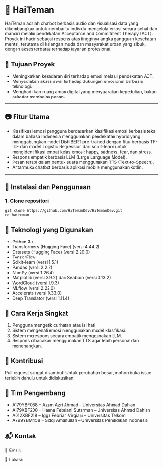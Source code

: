 # 💬 HaiTeman

HaiTeman adalah chatbot berbasis audio dan visualisasi data yang dikembangkan untuk membantu individu mengelola emosi secara sehat dan mandiri melalui pendekatan Acceptance and Commitment Therapy (ACT). Proyek ini hadir sebagai respons atas tingginya angka gangguan kesehatan mental, terutama di kalangan muda dan masyarakat urban yang sibuk, dengan akses terbatas terhadap layanan profesional.

## 📌 Tujuan Proyek

- Meningkatkan kesadaran diri terhadap emosi melalui pendekatan ACT.
- Menyediakan akses awal terhadap dukungan emosional berbasis teknologi.
- Menghadirkan ruang aman digital yang menyuarakan kepedulian, bukan sekadar membalas pesan.

---

## 📷 Fitur Utama

- Klasifikasi emosi pengguna berdasarkan klasifikasi emosi berbasis teks dalam bahasa Indonesia menggunakan pendekatan hybrid yang menggabungkan model DistilBERT pre-trained dengan fitur berbasis TF-IDF dan model Logistic Regression dari scikit-learn untuk mengidentifikasi empat kelas emosi: happy, sadness, fear, dan stress.
- Respons empatik berbasis LLM (Large Language Model).
- Pesan terapi dalam bentuk suara menggunakan TTS (Text-to-Speech).
- Antarmuka chatbot berbasis aplikasi mobile menggunakan kotlin.

---

## 🚀 Instalasi dan Penggunaan

### 1. Clone repositori

```
git clone https://github.com/HiTemanDev/HiTemanDev.git
cd haiteman
```

## 🧰 Teknologi yang Digunakan
 - Python 3.x
 - Transformers (Hugging Face) (versi 4.44.2)
 - Datasets (Hugging Face) (versi 2.20.0)
 - TensorFlow
 - Scikit-learn (versi 1.5.1)
 - Pandas (versi 2.2.2)
 - NumPy (versi 1.26.4)
 - Matplotlib (versi 3.9.2) dan Seaborn (versi 0.13.2)
 - WordCloud (versi 1.9.3)
 - MLflow (versi 2.22.0)
 - Accelerate (versi 0.33.0)
 - Deep Translator (versi 1.11.4)

## 🧪 Cara Kerja Singkat
1. Pengguna mengetik curhatan atau isi hati.
2. Sistem mengenali emosi menggunakan model klasifikasi.
3. Sistem merespons secara empatik menggunakan LLM.
4. Respons dibacakan menggunakan TTS agar lebih personal dan menenangkan.

## 🤝 Kontribusi
Pull request sangat disambut! Untuk perubahan besar, mohon buka issue terlebih dahulu untuk didiskusikan.

## 👤 Tim Pengembang
- A179YBF088 – Azam Azri Ahmad – Universitas Ahmad Dahlan
- A179XBF200 – Hanna Febriani Sutarman – Universitas Ahmad Dahlan  
- A012XBF218 – Igga Febrian Virgiani – Universitas Telkom  
- A299YBM458 – Sidqi Amanullah – Universitas Pendidikan Indonesia


## 📬 Kontak
📧 Email: 

📍 Lokasi: 
